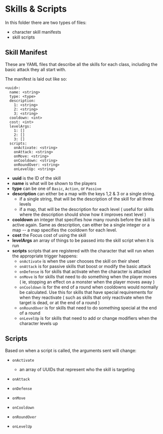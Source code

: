 Skills & Scripts
================

In this folder there are two types of files:

- character skill manifests
- skill scripts

## Skill Manifest

These are YAML files that describe all the skills for each class, including the
basic attack they all start with.

The manifest is laid out like so:

```
<uuid>:
  name: <string>
  type: <type>
  description: 
    1: <string>
    2: <string>
    3: <string>
  cooldown: <int>
  cost: <int>
  levelArgs:
    1: []
    2: []
    3: []
  scripts:
    onActivate: <string>
    onAttack: <string>
    onMove: <string>
    onCooldown: <string>
    onRoundOver: <string>
    onLevelUp: <string>
```

* **uuid** is the ID of the skill
* **name** is what will be shown to the players
* **type** can be one of `Basic`, `Action`, or `Passive`
* **description** can either be a map with the keys 1,2 & 3 or a single string. 
  * if a single string, that will be the description of the skill for all three levels
  * if a map, that will be the description for each level ( useful for skills
    where the description should show how it improves next level )
* **cooldown** an integer that specifies how many rounds before the skill is
  active again. Same as description, can either be a single integer or a map --
  a map specifies the cooldown for each level.
* **cost** the Focus cost of using the skill
* **levelArgs** an array of things to be passed into the skill script when it is
  run
* **scripts** scripts that are registered with the character that will run when
  the appropriate trigger happens:
  * `onActivate` is when the user chooses the skill on their sheet 
  * `onAttack` is for passive skills that boost or modify the basic attack
  * `onDefense` is for skills that activate when the character is attacked
  * `onMove` is for skills that need to do something when the player moves ( ie,
    stopping an effect on a monster when the player moves away )
  * `onCooldown` is for the end of a round when cooldowns would normally be
    calculated. Use this for skills that have special requirements for when they
    reactivate ( such as skills that only reactivate when the target is dead, or
    at the end of a round )
  * `onRoundOver` is for skills that need to do something special at the end of
    a round
  * `onLevelUp` is for skills that need to add or change modifiers when the
    character levels up


## Scripts

Based on when a script is called, the arguments sent will change:

* `onActivate`
  * an array of UUIDs that represent who the skill is targeting

* `onAttack`

* `onDefense`

* `onMove`

* `onCooldown`

* `onRoundOver`

* `onLevelUp`
